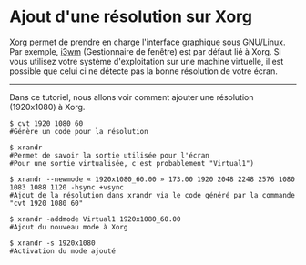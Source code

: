 # Ajout d'une résolution sur Xorg

[Xorg](https://wiki.archlinux.org/index.php/xorg) permet de prendre en charge l'interface graphique sous GNU/Linux. Par exemple, [i3wm](https://wiki.archlinux.org/index.php/i3) (Gestionnaire de fenêtre) est par défaut lié à Xorg.
Si vous utilisez votre système d'exploitation sur une machine virtuelle, il est possible que celui ci ne détecte pas la bonne résolution de votre écran.

---

Dans ce tutoriel, nous allons voir comment ajouter une résolution (1920x1080) à Xorg.

```shell_session
$ cvt 1920 1080 60
#Génère un code pour la résolution

$ xrandr
#Permet de savoir la sortie utilisée pour l'écran
#Pour une sortie virtualisée, c'est probablement "Virtual1")

$ xrandr --newmode « 1920x1080_60.00 » 173.00 1920 2048 2248 2576 1080 1083 1088 1120 -hsync +vsync
#Ajout de la résolution dans xrandr via le code généré par la commande "cvt 1920 1080 60"

$ xrandr -addmode Virtual1 1920x1080_60.00
#Ajout du nouveau mode à Xorg

$ xrandr -s 1920x1080
#Activation du mode ajouté
```
